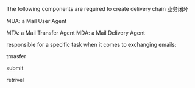 The following components are required to create delivery chain 业务闭环


MUA: a Mail User Agent 

MTA: a Mail Transfer Agent 
MDA: a Mail Delivery Agent 

responsible for a specific task when it comes to exchanging emails:

trnasfer

submit

retrivel


```

```

